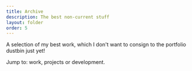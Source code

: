 ```yaml
---
title: Archive
description: The best non-current stuff
layout: folder
order: 5
---
```


A selection of my best work, which I don't want to consign to the portfolio dustbin just yet!

Jump to: <router-link to="/archive/work">work</router-link>, <router-link to="/archive/projects">projects</router-link> or <router-link to="/archive/development">development</router-link>.
